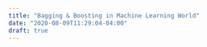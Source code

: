 ```yaml
---
title: "Bagging & Boosting in Machine Learning World"
date: "2020-08-09T11:29:04-04:00"
draft: true
---
```

